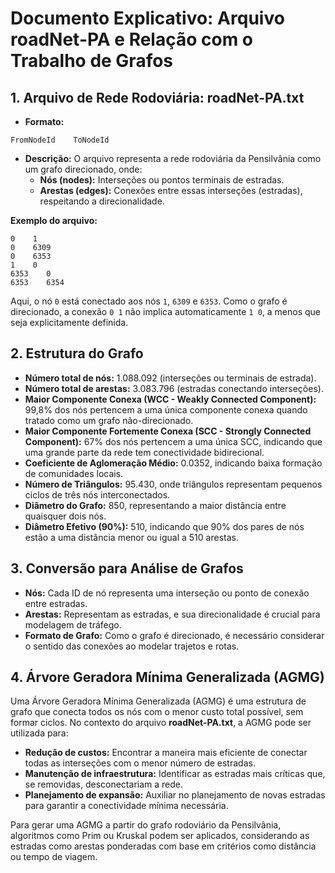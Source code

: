 # Documento Explicativo: Arquivo roadNet-PA e Relação com o Trabalho de Grafos

## 1. Arquivo de Rede Rodoviária: roadNet-PA.txt

- **Formato:**
```
FromNodeId    ToNodeId
```

- **Descrição:**
O arquivo representa a rede rodoviária da Pensilvânia como um grafo direcionado, onde:
    - **Nós (nodes):** Interseções ou pontos terminais de estradas.
    - **Arestas (edges):** Conexões entre essas interseções (estradas), respeitando a direcionalidade.

**Exemplo do arquivo:**
```
0    1
0    6309
0    6353
1    0
6353    0
6353    6354
```
Aqui, o nó `0` está conectado aos nós `1`, `6309` e `6353`. Como o grafo é direcionado, a conexão `0 1` não implica automaticamente `1 0`, a menos que seja explicitamente definida.

## 2. Estrutura do Grafo

- **Número total de nós:** 1.088.092 (interseções ou terminais de estrada).
- **Número total de arestas:** 3.083.796 (estradas conectando interseções).
- **Maior Componente Conexa (WCC - Weakly Connected Component):** 99,8% dos nós pertencem a uma única componente conexa quando tratado como um grafo não-direcionado.
- **Maior Componente Fortemente Conexa (SCC - Strongly Connected Component):** 67% dos nós pertencem a uma única SCC, indicando que uma grande parte da rede tem conectividade bidirecional.
- **Coeficiente de Aglomeração Médio:** 0.0352, indicando baixa formação de comunidades locais.
- **Número de Triângulos:** 95.430, onde triângulos representam pequenos ciclos de três nós interconectados.
- **Diâmetro do Grafo:** 850, representando a maior distância entre quaisquer dois nós.
- **Diâmetro Efetivo (90%):** 510, indicando que 90% dos pares de nós estão a uma distância menor ou igual a 510 arestas.

## 3. Conversão para Análise de Grafos

- **Nós:** Cada ID de nó representa uma interseção ou ponto de conexão entre estradas.
- **Arestas:** Representam as estradas, e sua direcionalidade é crucial para modelagem de tráfego.
- **Formato de Grafo:** Como o grafo é direcionado, é necessário considerar o sentido das conexões ao modelar trajetos e rotas.

## 4. Árvore Geradora Mínima Generalizada (AGMG)

Uma Árvore Geradora Mínima Generalizada (AGMG) é uma estrutura de grafo que conecta todos os nós com o menor custo total possível, sem formar ciclos. No contexto do arquivo **roadNet-PA.txt**, a AGMG pode ser utilizada para:

- **Redução de custos:** Encontrar a maneira mais eficiente de conectar todas as interseções com o menor número de estradas.
- **Manutenção de infraestrutura:** Identificar as estradas mais críticas que, se removidas, desconectariam a rede.
- **Planejamento de expansão:** Auxiliar no planejamento de novas estradas para garantir a conectividade mínima necessária.

Para gerar uma AGMG a partir do grafo rodoviário da Pensilvânia, algoritmos como Prim ou Kruskal podem ser aplicados, considerando as estradas como arestas ponderadas com base em critérios como distância ou tempo de viagem.